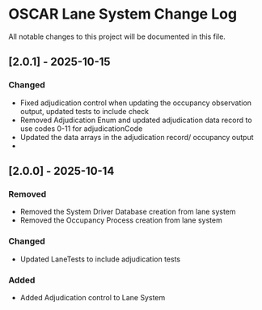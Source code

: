 # OSCAR Lane System Change Log
All notable changes to this project will be documented in this file. 

## [2.0.1] - 2025-10-15
### Changed
- Fixed adjudication control when updating the occupancy observation output, updated tests to include check
- Removed Adjudication Enum and updated adjudication data record to use codes 0-11 for adjudicationCode
- Updated the data arrays in the adjudication record/ occupancy output
- 
## [2.0.0] - 2025-10-14
### Removed
- Removed the System Driver Database creation from lane system
- Removed the Occupancy Process creation from lane system

### Changed
- Updated LaneTests to include adjudication tests
### Added
- Added Adjudication control to Lane System
